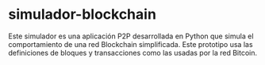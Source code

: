 # simulador-blockchain
Este simulador es una aplicación P2P desarrollada en Python que simula el comportamiento de una red Blockchain simplificada. Este prototipo usa las definiciones de bloques y transacciones como las usadas por la red Bitcoin.
